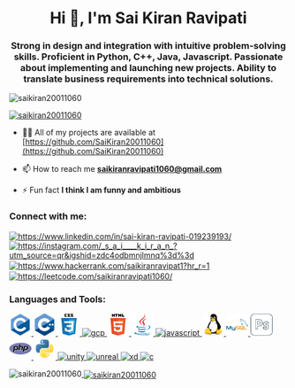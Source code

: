<h1 align="center">Hi 👋, I'm Sai Kiran Ravipati</h1>
<h3 align="center">Strong in design and integration with intuitive problem-solving skills. Proficient in Python, C++, Java, Javascript. Passionate about implementing and launching new projects. Ability to translate business requirements into technical solutions.</h3>

<p align="left"> <img src="https://komarev.com/ghpvc/?username=saikiran20011060&label=Profile%20views&color=0e75b6&style=flat" alt="saikiran20011060" /> </p>

<p align="left"> <a href="https://github.com/ryo-ma/github-profile-trophy"><img src="https://github-profile-trophy.vercel.app/?username=saikiran20011060" alt="saikiran20011060" /></a> </p>

- 👨‍💻 All of my projects are available at [https://github.com/SaiKiran20011060](https://github.com/SaiKiran20011060)

- 📫 How to reach me **saikiranravipati1060@gmail.com**

- ⚡ Fun fact **I think I am funny and ambitious**

<h3 align="left">Connect with me:</h3>
<p align="left">
<a href="https://www.linkedin.com/in/sai-kiran-ravipati-019239193/" target="blank"><img align="center" src="https://raw.githubusercontent.com/rahuldkjain/github-profile-readme-generator/master/src/images/icons/Social/linked-in-alt.svg" alt="https://www.linkedin.com/in/sai-kiran-ravipati-019239193/" height="30" width="40" /></a>
<a href="https://www.instagram.com/_sai___kiran_/" target="blank"><img align="center" src="https://raw.githubusercontent.com/rahuldkjain/github-profile-readme-generator/master/src/images/icons/Social/instagram.svg" alt="https://instagram.com/_s_a_i____k_i_r_a_n_?utm_source=qr&igshid=zdc4odbmnjlmnq%3d%3d" height="30" width="40" /></a>
<a href="https://www.hackerrank.com/profile/saikiranravipat1" target="blank"><img align="center" src="https://raw.githubusercontent.com/rahuldkjain/github-profile-readme-generator/master/src/images/icons/Social/hackerrank.svg" alt="https://www.hackerrank.com/saikiranravipat1?hr_r=1" height="30" width="40" /></a>
<a href="https://leetcode.com/u/saikiranravipati1060/" target="blank"><img align="center" src="https://raw.githubusercontent.com/rahuldkjain/github-profile-readme-generator/master/src/images/icons/Social/leet-code.svg" alt="https://leetcode.com/saikiranravipati1060/" height="30" width="40" /></a>
</p>

<h3 align="left">Languages and Tools:</h3>
<p align="left"> <a href="https://www.cprogramming.com/" target="_blank" rel="noreferrer"> <img src="https://raw.githubusercontent.com/devicons/devicon/master/icons/c/c-original.svg" alt="c" width="40" height="40"/> </a> 
<a href="https://www.w3schools.com/cpp/" target="_blank" rel="noreferrer"> <img src="https://raw.githubusercontent.com/devicons/devicon/master/icons/cplusplus/cplusplus-original.svg" alt="cplusplus" width="40" height="40"/> </a> 
<a href="https://www.w3schools.com/css/" target="_blank" rel="noreferrer"> <img src="https://raw.githubusercontent.com/devicons/devicon/master/icons/css3/css3-original-wordmark.svg" alt="css3" width="40" height="40"/> </a> 
<a href="https://cloud.google.com" target="_blank" rel="noreferrer"> <img src="https://www.vectorlogo.zone/logos/google_cloud/google_cloud-icon.svg" alt="gcp" width="40" height="40"/> </a> 
<a href="https://www.w3.org/html/" target="_blank" rel="noreferrer"> <img src="https://raw.githubusercontent.com/devicons/devicon/master/icons/html5/html5-original-wordmark.svg" alt="html5" width="40" height="40"/> </a> 
<a href="https://www.java.com" target="_blank" rel="noreferrer"> <img src="https://raw.githubusercontent.com/devicons/devicon/master/icons/java/java-original.svg" alt="java" width="40" height="40"/> </a> 
<a href="https://developer.mozilla.org/en-US/docs/Web/JavaScript" target="_blank" rel="noreferrer"> <img src="https://encrypted-tbn0.gstatic.com/images?q=tbn:ANd9GcTQ4qe-TiNdb7kONl0a1C3a1R3H9TPWKSJeGg&s" alt="javascript" width="40" height="40"/> </a> 
<a href="https://www.linux.org/" target="_blank" rel="noreferrer"> <img src="https://raw.githubusercontent.com/devicons/devicon/master/icons/linux/linux-original.svg" alt="linux" width="40" height="40"/> </a> 
<a href="https://www.mysql.com/" target="_blank" rel="noreferrer"> <img src="https://raw.githubusercontent.com/devicons/devicon/master/icons/mysql/mysql-original-wordmark.svg" alt="mysql" width="40" height="40"/> </a> 
<a href="https://www.photoshop.com/en" target="_blank" rel="noreferrer"> <img src="https://raw.githubusercontent.com/devicons/devicon/master/icons/photoshop/photoshop-line.svg" alt="photoshop" width="40" height="40"/> </a> 
<a href="https://www.php.net" target="_blank" rel="noreferrer"> <img src="https://raw.githubusercontent.com/devicons/devicon/master/icons/php/php-original.svg" alt="php" width="40" height="40"/> </a> <a href="https://www.python.org" target="_blank" rel="noreferrer"> <img src="https://raw.githubusercontent.com/devicons/devicon/master/icons/python/python-original.svg" alt="python" width="40" height="40"/> </a> 
<a href="https://unity.com/" target="_blank" rel="noreferrer"> <img src="https://www.vectorlogo.zone/logos/unity3d/unity3d-icon.svg" alt="unity" width="40" height="40"/> </a> 
<a href="https://unrealengine.com/" target="_blank" rel="noreferrer"> <img src="https://yt3.googleusercontent.com/HhgfrK4J_RXmyXr5Vp3b1UQPkZotzb9QQARPQE-LCJgaULVcEI6KpXAy0lq-Z3fYSv4UFGakDQ=s900-c-k-c0x00ffffff-no-rj" alt="unreal" width="40" height="40"/> </a> 
<a href="https://www.adobe.com/products/xd.html" target="_blank" rel="noreferrer"> <img src="https://encrypted-tbn0.gstatic.com/images?q=tbn:ANd9GcQhPftuKPEqskRCfpWQeOQlBAI9ZgxXfOvr3w&s" alt="xd" width="40" height="40"/> </a> 
<a href="https://ai.google.dev/" target="_blank" rel="noreferrer"> <img src="https://fleekitsolutions.com/wp-content/uploads/2023/12/gemini-1.png" alt="c" width="40" height="40"/>

</p>


<p><img align="left" src="https://github-readme-stats.vercel.app/api/top-langs?username=saikiran20011060&show_icons=true&locale=en&layout=compact" alt="saikiran20011060" /></p>

<p>&nbsp;<img align="center" src="https://github-readme-stats.vercel.app/api?username=saikiran20011060&show_icons=true&locale=en" alt="saikiran20011060" /></p>
